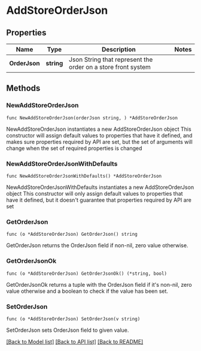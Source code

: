 # AddStoreOrderJson

## Properties

Name | Type | Description | Notes
------------ | ------------- | ------------- | -------------
**OrderJson** | **string** | Json String that represent the order on a store front system | 

## Methods

### NewAddStoreOrderJson

`func NewAddStoreOrderJson(orderJson string, ) *AddStoreOrderJson`

NewAddStoreOrderJson instantiates a new AddStoreOrderJson object
This constructor will assign default values to properties that have it defined,
and makes sure properties required by API are set, but the set of arguments
will change when the set of required properties is changed

### NewAddStoreOrderJsonWithDefaults

`func NewAddStoreOrderJsonWithDefaults() *AddStoreOrderJson`

NewAddStoreOrderJsonWithDefaults instantiates a new AddStoreOrderJson object
This constructor will only assign default values to properties that have it defined,
but it doesn't guarantee that properties required by API are set

### GetOrderJson

`func (o *AddStoreOrderJson) GetOrderJson() string`

GetOrderJson returns the OrderJson field if non-nil, zero value otherwise.

### GetOrderJsonOk

`func (o *AddStoreOrderJson) GetOrderJsonOk() (*string, bool)`

GetOrderJsonOk returns a tuple with the OrderJson field if it's non-nil, zero value otherwise
and a boolean to check if the value has been set.

### SetOrderJson

`func (o *AddStoreOrderJson) SetOrderJson(v string)`

SetOrderJson sets OrderJson field to given value.



[[Back to Model list]](../README.md#documentation-for-models) [[Back to API list]](../README.md#documentation-for-api-endpoints) [[Back to README]](../README.md)


